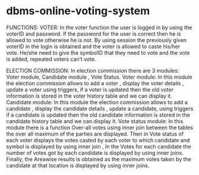 # dbms-online-voting-system
FUNCTIONS:
VOTER:
    In the voter function the user is logged in by using the voterID and password. If the password for the user is correct then he is allowed to vote otherwise he is not. By using session the previously given voterID in the login is obtained and the voter is allowed to caste his/her vote. He/she need to give the symbolID that they need to vote and the vote is added, repeated voters can’t vote.


ELECTION COMMISSION:
     In election commission there are 3 modules:
         Voter module, Candidate module , Vote Status.
Voter module:
     In this module the election commission allows to add a voter , display the voter details , update a voter using triggers, if a voter is updated then the old voter information is stored in the voter history table and we can display it.
Candidate module:
    In this module the election commission allows to add a candidate , display the candidate details , update a candidate, using triggers if a candidate is updated then the old candidate information is stored in the candidate history table and we can display it.
Vote status module:
    In this module there is a function Over-all votes using inner join between the tables the over all maximum of the parties are displayed. Then in Vote status of each voter displays the votes casted by each voter to which candidate and symbol is displayed by using inner join , In the Votes for each candidate the number of votes got by each candidate is displayed by using inner joins. Finally, the Areawise results is obtained as the maximum votes taken by the candidate at that location is displayed by using inner joins. 
